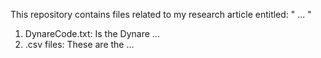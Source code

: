 This repository contains files related to my research article entitled: " ... "
1. DynareCode.txt: Is the Dynare ...
2. .csv files: These are the ...
